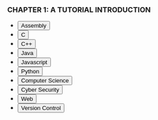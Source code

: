 <div class="content-menu">
  <!-- CHAPTER 1 -->
  <h3>CHAPTER 1: A TUTORIAL INTRODUCTION</h3>
  <ul>
    <li>
      <a style="background-color: transparent;" href="obsidian://open?vault=Codepedia&file=Content%2FDevelopment%2FAssembly%2FWelcome%20to%20Assembly">
        <button class="section-heading heading-collapse-indicator" role="button"><span class="text">Assembly</span></button>
      </a>
    </li>
    <li>
      <a style="background-color: transparent;" href="obsidian://open?vault=Codepedia&file=Content%2FDevelopment%2FC%2FWelcome%20to%20C">
        <button class="section-heading heading-collapse-indicator" role="button"><span class="text">C</span></button>
      </a>
    </li>
    <li>
      <a style="background-color: transparent;" href="obsidian://open?vault=Codepedia&file=Content%2FDevelopment%2FC++%2FWelcome%20to%20C++">
        <button class="section-heading heading-collapse-indicator" role="button"><span class="text">C++</span></button>
      </a>
    </li>
    <li>
      <a style="background-color: transparent;" href="obsidian://open?vault=Codepedia&file=Content%2FDevelopment%2FJava%2FWelcome%20to%20Java">
        <button class="section-heading heading-collapse-indicator" role="button"><span class="text">Java</span></button>
      </a>
    </li>
    <li>
      <a style="background-color: transparent;" href="obsidian://open?vault=Codepedia&file=Content%2FDevelopment%2FJavascript%2FWelcome%20to%20Javascript">
        <button class="section-heading heading-collapse-indicator" role="button"><span class="text">Javascript</span></button>
      </a>
    </li>
    <li>
      <a style="background-color: transparent;" href="obsidian://open?vault=Codepedia&file=Content%2FDevelopment%2FPython%2FWelcome%20to%20Python">
        <button class="section-heading heading-collapse-indicator" role="button"><span class="text">Python</span></button>
      </a>
    </li>
    <li>
      <a style="background-color: transparent;" href="obsidian://open?vault=Codepedia&file=Content%2FDevelopment%2FComputer%20Science%2FWelcome%20to%20Computer%20Science">
        <button class="section-heading heading-collapse-indicator" role="button"><span class="text">Computer Science</span></button>
      </a>
    </li>
    <li>
      <a style="background-color: transparent;" href="obsidian://open?vault=Codepedia&file=Content%2FDevelopment%2FCyber%20Security%2FWelcome%20to%20Cyber%20Security">
        <button class="section-heading heading-collapse-indicator" role="button"><span class="text">Cyber Security</span></button>
      </a>
    </li>
    <li>
      <a style="background-color: transparent;" href="obsidian://open?vault=Codepedia&file=Content%2FDevelopment%2FWeb%2FWelcome%20to%20Web">
        <button class="section-heading heading-collapse-indicator" role="button"><span class="text">Web</span></button>
      </a>
    </li>
    <li>
      <a style="background-color: transparent;" href="obsidian://open?vault=Codepedia&file=Content%2FDevelopment%2FVersion%20Control%2FWelcome%20to%20Version%20Control">
        <button class="section-heading heading-collapse-indicator" role="button"><span class="text">Version Control</span></button>
      </a>
    </li>
    </ul>
</div>
